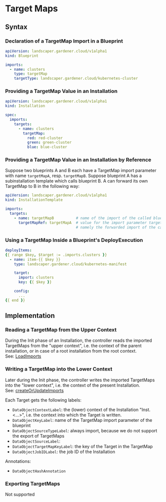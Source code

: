 # Target Maps

## Syntax

### Declaration of a TargetMap Import in a Blueprint 

```yaml
apiVersion: landscaper.gardener.cloud/v1alpha1
kind: Blueprint

imports:
  - name: clusters
    type: targetMap
    targetType: landscaper.gardener.cloud/kubernetes-cluster
```

### Providing a TargetMap Value in an Installation

```yaml
apiVersion: landscaper.gardener.cloud/v1alpha1
kind: Installation

spec:
  imports:
    targets:
      - name: clusters
        targetMap:
          red: red-cluster
          green: green-cluster
          blue: blue-cluster
```

### Providing a TargetMap Value in an Installation by Reference

Suppose two blueprints A and B each have a TargetMap import parameter with name `targetMapA`, resp. `targetMapB`.
Suppose blueprint A has a subinstallation template which calls blueprint B.
A can forward its own TargetMap to B in the following way:

```yaml
apiVersion: landscaper.gardener.cloud/v1alpha1
kind: InstallationTemplate

imports:
  targets:
    - name: targetMapB          # name of the import of the called blueprint B
      targetMapRef: targetMapA  # value for the import parameter targetMapB, 
                                # namely the forwarded import of the calling blueprint A.
```

### Using a TargetMap Inside a Blueprint's DeployExecution

```yaml
deployItems:
{{ range $key, $target := .imports.clusters }}
  - name: item-{{ $key }}
    type: landscaper.gardener.cloud/kubernetes-manifest

    target:
      import: clusters
      key: {{ $key }}

    config:
      ...
{{ end }}
```

## Implementation

### Reading a TargetMap from the Upper Context

During the Init phase of an Installation, the controller reads the imported TargetMaps from the "upper context", i.e.
the context of the parent installation, or in case of a root installation from the root context.  
See: [LoadImports](../../pkg/landscaper/installations/imports/constructor.go)

### Writing a TargetMap into the Lower Context

Later during the Init phase, the controller writes the imported TargetMaps into the "lower context", i.e. the context of
the present Installation.  
See: [createOrUpdateImports](../../pkg/landscaper/installations/operation.go)

Each Target gets the following labels:

- `DataObjectContextLabel`: the (lower) context of the Installation "Inst.<...>", i.e. the context into which the Target is written.
- `DataObjectKeyLabel`: name of the TargetMap import parameter of the blueprint
- `DataObjectSourceTypeLabel`: always import, because we do not support the export of TargetMaps
- `DataObjectSourceLabel`: 
- `DataObjectTargetMapKeyLabel`: the key of the Target in the TargetMap
- `DataObjectJobIDLabel`: the job ID of the Installation

Annotations:

- `DataObjectHashAnnotation`

### Exporting TargetMaps

Not supported
